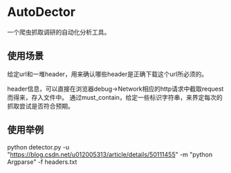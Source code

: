 # AutoDector

一个爬虫抓取调研的自动化分析工具。

## 使用场景
给定url和一堆header，用来确认哪些header是正确下载这个url所必须的。

header信息，可以直接在浏览器debug->Network相应的http请求中截取request而得来，存入文件中。
通过must_contain，给定一些标识字符串，来界定每次的抓取尝试是否符合预期。

## 使用举例
python detector.py -u "https://blog.csdn.net/u012005313/article/details/50111455" -m "python Argparse" -f headers.txt
